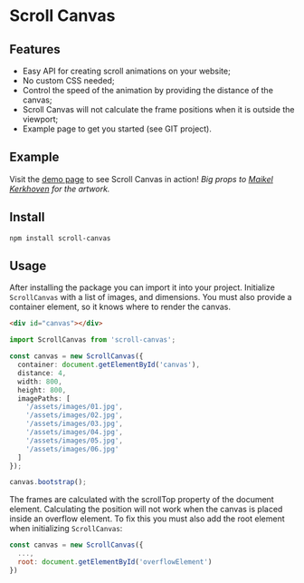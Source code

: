 # Scroll Canvas

## Features
* Easy API for creating scroll animations on your website;
* No custom CSS needed;
* Control the speed of the animation by providing the distance of the canvas;
* Scroll Canvas will not calculate the frame positions when it is outside the viewport;
* Example page to get you started (see GIT project).

## Example
Visit the [demo page](https://scrollcanvasstorage.z6.web.core.windows.net/) to see Scroll Canvas in action! _Big props to [Maikel Kerkhoven](https://www.maikelkerkhoven.com) for the artwork._

## Install

```
npm install scroll-canvas
```

## Usage
After installing the package you can import it into your project. Initialize `ScrollCanvas` with a list of images, and dimensions. You must also provide a container element, so it knows where to render the canvas.

```html
<div id="canvas"></div>
``` 

```typescript
import ScrollCanvas from 'scroll-canvas';

const canvas = new ScrollCanvas({
  container: document.getElementById('canvas'),
  distance: 4,
  width: 800,
  height: 800,
  imagePaths: [
    '/assets/images/01.jpg',
    '/assets/images/02.jpg',
    '/assets/images/03.jpg',
    '/assets/images/04.jpg',
    '/assets/images/05.jpg',
    '/assets/images/06.jpg'
  ]
});

canvas.bootstrap();
```
The frames are calculated with the scrollTop property of the document element. Calculating the position will not work when the canvas is placed inside an overflow element. To fix this you must also add the root element when initializing `ScrollCanvas`:
```javascript
const canvas = new ScrollCanvas({
  ...,
  root: document.getElementById('overflowElement')
})
```
